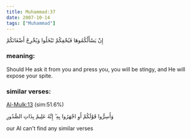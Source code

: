 ```yaml
---
title: Muhammad:37
date: 2007-10-14
tags: ["Muhammad"]
---
```

إِنْ يَسْأَلْكُمُوهَا فَيُحْفِكُمْ تَبْخَلُوا وَيُخْرِجْ أَضْغَانَكُمْ
### meaning: 
Should He ask it from you and press you, you will be stingy, and He will expose your spite.
### similar verses: 

[Al-Mulk:13](/67/13) (sim:51.6%)

وَأَسِرُّوا قَوْلَكُمْ أَوِ اجْهَرُوا بِهِ ۖ إِنَّهُ عَلِيمٌ بِذَاتِ الصُّدُورِ

our AI can't find any similar verses



